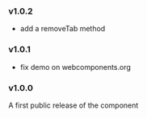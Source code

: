 
### v1.0.2

 - add a removeTab method

### v1.0.1

 - fix demo on webcomponents.org

### v1.0.0

A first public release of the component
